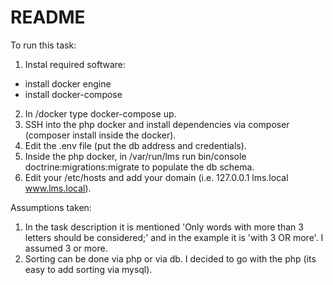 # README

To run this task:
1. Instal required software:
  - install docker engine
  - install docker-compose
2. In /docker type docker-compose up.
3. SSH into the php docker and install dependencies via composer (composer install inside the docker).
4. Edit the .env file (put the db address and credentials).
5. Inside the php docker, in /var/run/lms run bin/console doctrine:migrations:migrate to populate the db schema.
6. Edit your /etc/hosts and add your domain (i.e. 127.0.0.1 lms.local www.lms.local).

Assumptions taken:
1. In the task description it is mentioned 'Only words with more than 3 letters should be considered;' and in the example it is 'with 3 OR more'. I assumed 3 or more.
2. Sorting can be done via php or via db. I decided to go with the php (its easy to add sorting via mysql).
